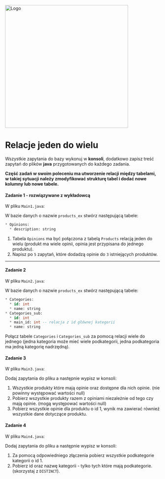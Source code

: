 <img alt="Logo" src="http://coderslab.pl/svg/logo-coderslab.svg" width="400">

#  Relacje jeden do wielu

Wszystkie zapytania do bazy wykonuj w **konsoli**, dodatkowo zapisz treść zapytań do plików **java** przygotowanych do każdego zadania.

**Część zadań w swoim poleceniu ma utworzenie relacji między tabelami, w takiej sytuacji należy zmodyfikować strukturę tabel i dodać nowe kolumny lub nowe tabele.**

#### Zadanie 1 - rozwiązywane z wykładowcą
W pliku `Main1.java`:

W bazie danych o nazwie ```products_ex``` stwórz następującą tabele:
```SQL
* Opinions:
  * description: string
```

1. Tabela ```Opinions``` ma być połączona z tabelą ```Products``` relacją jeden do wielu (produkt ma wiele opinii, opinia jest przypisana do jednego produktu).
2. Napisz po `5` zapytań, które dodadzą opinie do `3` istniejących produktów.  

-----------------------------------------------------------------------------

#### Zadanie 2
W pliku `Main2.java`:

W bazie danych o nazwie ```products_ex``` stwórz następującą tabele:
```SQL
* Categories:
  * id: int
  * name: string
* Categories_sub:
  * id: int
  * main_id: int -- relacja z id głównej kategorii
  * name: string
```
Połącz tabele `Categories` i `Categories_sub` za pomocą relacji wiele do jednego (jedna kategoria może mieć wiele podkategorii, jedna podkategoria ma jedną kategorię nadrzędną).

#### Zadanie 3
W pliku `Main3.java`:

Dodaj zapytania do pliku a następnie wypisz w konsoli:

1. Wszystkie produkty które mają opinie oraz dostępne dla nich opinie. (nie powinny występować wartości null)
2. Pobierz wszystkie produkty razem z opiniami niezależnie od tego czy mają opinie. (mogą występować wartości null)
3. Pobierz wszystkie opinie dla produktu o id 1, wynik ma zawierać również wszystkie dane dotyczące produktu.

#### Zadanie 4
W pliku `Main4.java`:

Dodaj zapytania do pliku a następnie wypisz w konsoli:

1. Za pomocą odpowiedniego złączenia pobierz wszystkie podkategorie kategorii o id 1.
2. Pobierz id oraz nazwę kategorii - tylko tych które mają podkategorie. (skorzystaj z `DISTINCT`).

